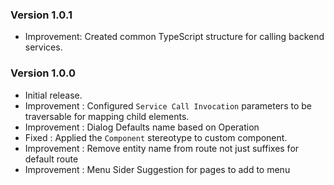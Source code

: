 ### Version 1.0.1

- Improvement: Created common TypeScript structure for calling backend services.

### Version 1.0.0

- Initial release.
- Improvement : Configured `Service Call Invocation` parameters to be traversable for mapping child elements.
- Improvement : Dialog Defaults name based on Operation
- Fixed : Applied the `Component` stereotype to custom component.
- Improvement : Remove entity name from route not just suffixes for default route
- Improvement : Menu Sider Suggestion for pages to add to menu